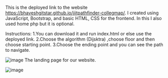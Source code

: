 This is the deployed link to the website https://bhaveshgitstar.github.io/jiitpathfinder-collegmap/. I created using JavaScript, Bootstrap, and basic HTML, CSS for the frontend. In this I also used home php but it is optional.

Instructions:
1.You can download it and run index.html or else use the deployed link.
2.Choose the algorithm (Dijsktra) ,choose floor and then choose starting point.
3.Choose the ending point and you can see the path to navigate.

![image](https://github.com/user-attachments/assets/ab006d49-ec87-4aaa-9421-4d3c3768e77f)
The landing page for our website.

![image](https://github.com/user-attachments/assets/7df22f9f-1f5a-4f4e-8e64-c6de96cf3240)



